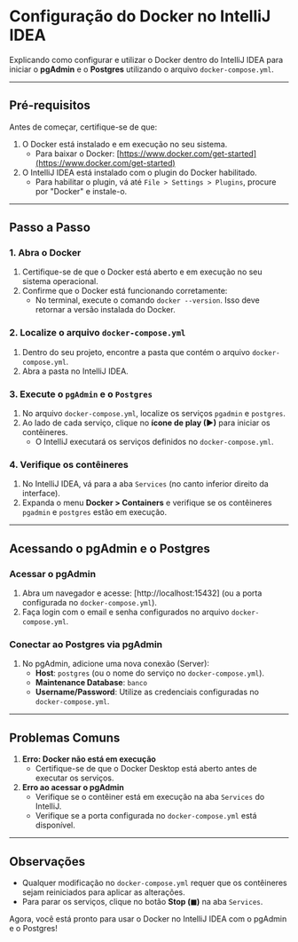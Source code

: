 # Configuração do Docker no IntelliJ IDEA

Explicando como configurar e utilizar o Docker dentro do IntelliJ IDEA para iniciar o **pgAdmin** e o **Postgres** utilizando o arquivo `docker-compose.yml`.

---

## Pré-requisitos

Antes de começar, certifique-se de que:
1. O Docker está instalado e em execução no seu sistema.
    - Para baixar o Docker: [https://www.docker.com/get-started](https://www.docker.com/get-started)
2. O IntelliJ IDEA está instalado com o plugin do Docker habilitado.
    - Para habilitar o plugin, vá até `File > Settings > Plugins`, procure por "Docker" e instale-o.

---

## Passo a Passo

### 1. Abra o Docker
1. Certifique-se de que o Docker está aberto e em execução no seu sistema operacional.
2. Confirme que o Docker está funcionando corretamente:
    - No terminal, execute o comando `docker --version`. Isso deve retornar a versão instalada do Docker.

### 2. Localize o arquivo `docker-compose.yml`
1. Dentro do seu projeto, encontre a pasta que contém o arquivo `docker-compose.yml`.
2. Abra a pasta no IntelliJ IDEA.

### 3. Execute o `pgAdmin` e o `Postgres`
1. No arquivo `docker-compose.yml`, localize os serviços `pgadmin` e `postgres`.
2. Ao lado de cada serviço, clique no **ícone de play (▶)** para iniciar os contêineres.
    - O IntelliJ executará os serviços definidos no `docker-compose.yml`.

### 4. Verifique os contêineres
1. No IntelliJ IDEA, vá para a aba `Services` (no canto inferior direito da interface).
2. Expanda o menu **Docker > Containers** e verifique se os contêineres `pgadmin` e `postgres` estão em execução.

---

## Acessando o pgAdmin e o Postgres

### Acessar o pgAdmin
1. Abra um navegador e acesse: [http://localhost:15432] (ou a porta configurada no `docker-compose.yml`).
2. Faça login com o email e senha configurados no arquivo `docker-compose.yml`.

### Conectar ao Postgres via pgAdmin
1. No pgAdmin, adicione uma nova conexão (Server):
    - **Host**: `postgres` (ou o nome do serviço no `docker-compose.yml`).
    - **Maintenance Database**: `banco`
    - **Username/Password**: Utilize as credenciais configuradas no `docker-compose.yml`.

---

## Problemas Comuns

1. **Erro: Docker não está em execução**
    - Certifique-se de que o Docker Desktop está aberto antes de executar os serviços.
2. **Erro ao acessar o pgAdmin**
    - Verifique se o contêiner está em execução na aba `Services` do IntelliJ.
    - Verifique se a porta configurada no `docker-compose.yml` está disponível.

---

## Observações
- Qualquer modificação no `docker-compose.yml` requer que os contêineres sejam reiniciados para aplicar as alterações.
- Para parar os serviços, clique no botão **Stop (◼)** na aba `Services`.

Agora, você está pronto para usar o Docker no IntelliJ IDEA com o pgAdmin e o Postgres!
